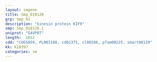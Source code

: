 ```yaml
---
layout: smgene
title: Smp_018120
grp: Smp_01
description: "kinesin protein KIF9"
smp: Smp_018120.1
uniprot: "G4VP07"
length:  1812
cdd: "COG5059, PLN03188, cd01375, cl00286, pfam00225, smart00129"
kk: K10397
categories: sm
---
```

